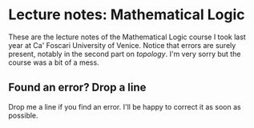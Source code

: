 # Lecture notes: Mathematical Logic

These are the lecture notes of the Mathematical Logic course I took last year at Ca' Foscari University of Venice. Notice that errors are surely present, notably in the second part on _topology_. I'm very sorry but the course was a bit of a mess. 

## Found an error? Drop a line

Drop me a line if you find an error. I'll be happy to correct it as soon as possible.
